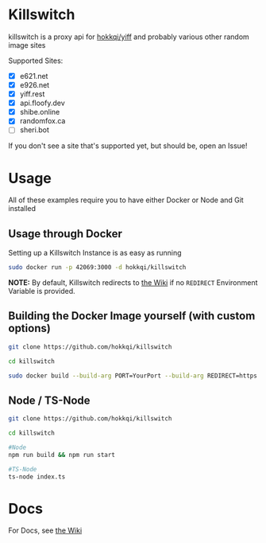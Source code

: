 # Killswitch

killswitch is a proxy api for [hokkqi/yiff](https://wrwlf.de/yiff) and probably various other random image sites

Supported Sites:

- [x] e621.net
- [x] e926.net
- [x] yiff.rest
- [x] api.floofy.dev
- [x] shibe.online
- [x] randomfox.ca
- [ ] sheri.bot

If you don't see a site that's supported yet, but should be, open an Issue!

# Usage

All of these examples require you to have either Docker or Node and Git installed

## Usage through Docker

Setting up a Killswitch Instance is as easy as running

```zsh
sudo docker run -p 42069:3000 -d hokkqi/killswitch
```

**NOTE:** By default, Killswitch redirects to [the Wiki] if no `REDIRECT` Environment Variable is provided.

## Building the Docker Image yourself (with custom options)

```zsh
git clone https://github.com/hokkqi/killswitch

cd killswitch

sudo docker build --build-arg PORT=YourPort --build-arg REDIRECT=https://your.site -t hokkqi/killswitch .
```

## Node / TS-Node

```zsh
git clone https://github.com/hokkqi/killswitch

cd killswitch

#Node
npm run build && npm run start

#TS-Node
ts-node index.ts

```

# Docs

For Docs, see [the Wiki]

[the wiki]: https://github.com/hokkqi/killswitch/wiki
